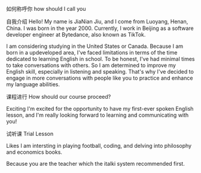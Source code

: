 如何称呼你
how should I call you

自我介绍
Hello! My name is JiaNian Jiu, and I come from Luoyang, Henan, China. I was born in the year 2000. Currently, I work in Beijing as a software developer engineer at Bytedance, also known as TikTok.

I am considering studying in the United States or Canada. Because I am born in a updeveloped area, I've faced limitations in terms of the time dedicated to learning English in school. To be honest, I've had minimal times to take conversations with others. So I am determined to improve my English skill, especially in listening and speaking. That's why I've decided to engage in more conversations with people like you to practice and enhance my language abilities.

课程进行
How should our course proceed?

Exciting
I'm excited for the opportunity to have my first-ever spoken English lesson, and I'm really looking forward to learning and communicating with you!

试听课
Trial Lesson

Likes
I am intersting in playing football, coding, and delving into philosophy and economics books.

Because you are the teacher which the italki system recommended first.